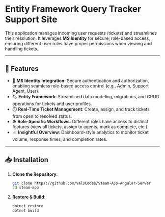 
# Entity Framework Query Tracker Support Site

This application manages incoming user requests (tickets) and streamlines their resolution. It leverages **MS Identity** for secure, role-based access, ensuring different user roles have proper permissions when viewing and handling tickets.

---

## 🚀 Features
- 🔐 **MS Identity Integration**: Secure authentication and authorization, enabling seamless role-based access control (e.g., Admin, Support Agent, User).
- 🏷️ **Entity Framework**: Streamlined data modeling, migrations, and CRUD operations for tickets and user profiles.
- ⏱️ **Real-Time Ticket Management**: Create, assign, and track tickets from open to resolved status.
- ⚙️ **Role-Specific Workflows**: Different roles have access to distinct features (view all tickets, assign to agents, mark as complete, etc.).
- 📈 **Insightful Overview**: Dashboard-style analytics to monitor ticket volume, response times, and completion rates.

---

## 📥 Installation

1. **Clone the Repository**:
   ```bash
   git clone https://github.com/ValsCodes/Steam-App-Angular-Server
   cd steam-app
   ```

2. **Restore & Build**:
    ```bash
    dotnet restore
    dotnet build
    ```
